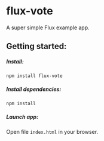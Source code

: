 flux-vote
=========

A super simple Flux example app.



Getting started:
---------------------

##### Install:

`npm install flux-vote`

##### Install dependencies:

`npm install`

##### Launch app:

Open file `index.html` in your browser.
